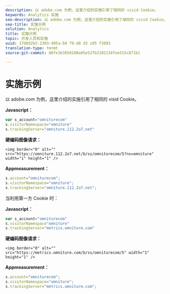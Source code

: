 ```yaml
---
description: 以 adobe.com 为例，这里介绍的实施引用了相同的 visid Cookie。
keywords: Analytics 实施
seo-description: 以 adobe.com 为例，这里介绍的实施引用了相同的 visid Cookie。
seo-title: 实施示例
solution: Analytics
title: 实施示例
topic: 开发人员和实施
uuid: 17d8d2b2-2303-495a-b0 f9-d8 d3 c05 f3893
translation-type: tm+mt
source-git-commit: 86fe1b3650100a05e52fb2102134fee515c871b1

---
```



# 实施示例

以 adobe.com 为例，这里介绍的实施引用了相同的 visid Cookie。

**Javascript：**

```js
var s_account="omniturecom" 
s.visitorNamespace="omniture" 
s.trackingServer="omniture.112.2o7.net"
```

**硬编码图像请求：**

```
<img border="0" alt="" src="https://omniture.112.2o7.net/b/ss/omniturecom/5?ns=omniture" width="1" height="1" /> 
```

**Appmeasurement：**

```js
s.account="omniturecom"; 
s.visitorNamespace="omniture"; 
s.trackingServer="omniture.112.2o7.net";
```

当利用第一方 Cookie 时：

**Javascript：**

```js
var s_account="omniturecom" 
s.visitorNamespace"omniture" 
s.trackingServer="metrics.omniture.com"
```

**硬编码图像请求：**

```
<img border="0" alt="" src="https://metrics.omniture.com/b/ss/omniturecom/5" width="1" height="1" />
```

**Appmeasurement：**

```js
s.account="omniturecom"; 
s.visitorNamespace="omniture"; 
s.trackingServer="metrics.omniture.com";
```

